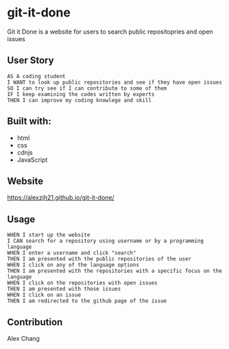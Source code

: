 # git-it-done

Git it Done is a website for users to search public repositopries and open issues

## User Story

```
AS A coding student
I WANT to look up public repositories and see if they have open issues
SO I can try see if I can contribute to some of them
IF I keep examining the codes written by experts
THEN I can improve my coding knowlege and skill
```

## Built with:

* html
* css
* cdnjs
* JavaScript

## Website

https://alexzjh21.github.io/git-it-done/

## Usage

```
WHEN I start up the website
I CAN search for a repository using username or by a programming language
WHEN I enter a username and click "search"
THEN I am presented with the public repositories of the user
WHEN I click on any of the language options
THEN I am presented with the repositories with a specific focus on the language
WHEN I click on the repositories with open issues
THEN I am presented with those issues
WHEN I click on an issue
THEN I am redirected to the github page of the issue
```

## Contribution

Alex Chang
